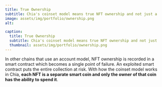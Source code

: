 ```yaml
---
title: True Ownership
subtitle: Chia's coinset model means true NFT ownership and not just a data record in a smart contract.
image: assets/img/portfolio/ownership.png
alt: 

caption:
  title: True Ownership
  subtitle: Chia's coinset model means true NFT ownership and not just a data record in a smart contract.
  thumbnail: assets/img/portfolio/ownership.png
---
```


In other chains that use an account model, NFT ownership is recorded in a smart contract which becomes a single point of failure. An exploited smart contract puts the entire collection at risk. With how the coinset model works in Chia, **each NFT is a separate smart coin and only the owner of that coin has the ability to spend it**.

